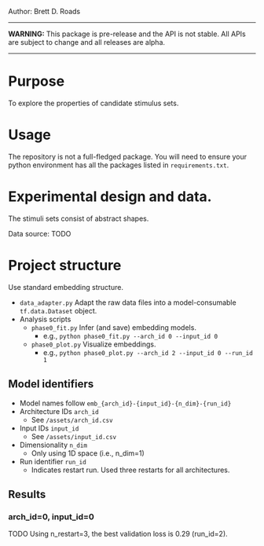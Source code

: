 Author: Brett D. Roads

---
**WARNING:** This package is pre-release and the API is not stable. All APIs are subject to change and all releases are alpha.

---

# Purpose 

To explore the properties of candidate stimulus sets.

# Usage

The repository is not a full-fledged package. You will need to ensure your python environment has all the packages listed in 
`requirements.txt`.

# Experimental design and data.

The stimuli sets consist of abstract shapes.

Data source: TODO

# Project structure

Use standard embedding structure.
* `data_adapter.py` Adapt the raw data files into a model-consumable `tf.data.Dataset` object.
* Analysis scripts
    * `phase0_fit.py` Infer (and save) embedding models.
        * e.g., `python phase0_fit.py --arch_id 0 --input_id 0`
    * `phase0_plot.py` Visualize embeddings.
        * e.g., `python phase0_plot.py --arch_id 2 --input_id 0 --run_id 1`

## Model identifiers

* Model names follow `emb_{arch_id}-{input_id}-{n_dim}-{run_id}`
* Architecture IDs `arch_id`
    * See `/assets/arch_id.csv`
* Input IDs `input_id`
    * See `/assets/input_id.csv`
* Dimensionality `n_dim`
    * Only using 1D space (i.e., n_dim=1)
* Run identifier `run_id`
    * Indicates restart run. Used three restarts for all architectures.

## Results

### arch_id=0, input_id=0
TODO
Using n_restart=3, the best validation loss is 0.29 (run_id=2).
